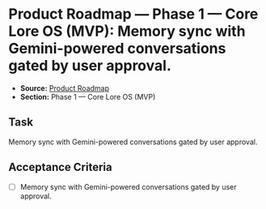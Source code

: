 # Product Roadmap — Phase 1 — Core Lore OS (MVP): Memory sync with Gemini-powered conversations gated by user approval.

- **Source:** [Product Roadmap](docs/product-roadmap.md)
- **Section:** Phase 1 — Core Lore OS (MVP)

## Task
Memory sync with Gemini-powered conversations gated by user approval.

## Acceptance Criteria
- [ ] Memory sync with Gemini-powered conversations gated by user approval.
